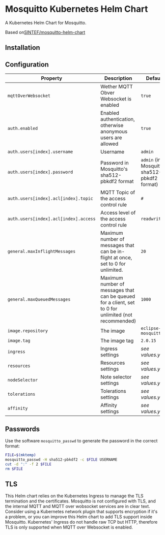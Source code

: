 # Mosquitto Kubernetes Helm Chart

A Kubernetes Helm Chart for Mosquitto.

Based on[SINTEF/mosquitto-helm-chart](https://github.com/SINTEF/mosquitto-helm-chart)

## Installation


## Configuration

| Property | Description | Default |
| -------- | ----------- | ------- |
| `mqttOverWebsocket` | Wether MQTT Obver Websocket is enabled | `true` |
| `auth.enabled` | Enabled authentication, otherwise anonymous users are allowed | `true` |
| `auth.users[index].username` | Username | `admin`|
| `auth.users[index].password` | Password in Mosquitto's sha512-pbkdf2 format | `admin` (in Mosquitto's sha512-pbkdf2 format) |
| `auth.users[index].acl[index].topic` | MQTT Topic of the access control rule | `#` |
| `auth.users[index].acl[index].access` | Access level of the access control rule | `readwrite` |
| `general.maxInflightMessages` | Maximum number of messages that can be in-flight at once, set to 0 for unlimited. | `20` |
| `general.maxQueuedMessages` | Maximum number of messages that can be queued for a client, set to 0 for unlimited (not recommended) | `1000` |
| `image.repository` | The image | `eclipse-mosquitto` |
| `image.tag` | The image tag | `2.0.15` |
| `ingress` | Ingress settings | *see values.yaml* |
| `resources` | Resources settings | *see values.yaml* |
| `nodeSelector` | Note selector settings | *see values.yaml* |
| `tolerations` | Tolerations settings | *see values.yaml* |
| `affinity` | Affinity settings | *see values.yaml* |

## Passwords

Use the software `mosquitto_passwd` to generate the password in the correct format:

```bash
FILE=$(mktemp)
mosquitto_passwd -H sha512-pbkdf2 -c $FILE USERNAME
cut -d ":" -f 2 $FILE
rm $FILE
```

## TLS

This Helm chart relies on the Kubernetes Ingress to manage the TLS termination and the certificates. Mosquitto is not configured with TLS, and the internal MQTT and MQTT over wobsocket services are in clear text. Consider using a Kubernetes network plugin that supports encryption if it's a problem, or you can improve this Helm chart to add TLS support inside Mosquitto.
Kubernetes' Ingress do not handle raw TCP but HTTP, therefore TLS is only supported when MQTT over Websocket is enabled.
